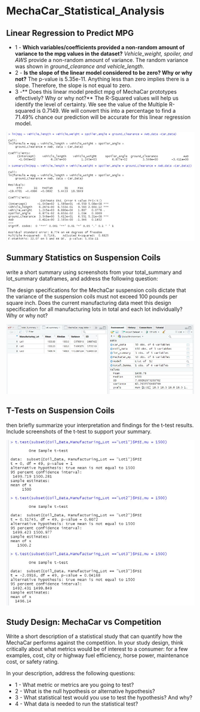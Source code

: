 # MechaCar_Statistical_Analysis

## Linear Regression to Predict MPG
- 1 - **Which variables/coefficients provided a non-random amount of variance to the mpg values in the dataset?**
_Vehicle_weight, spoiler, and AWS_ provide a non-random amount of variance. The random variance was shown in _ground_clearance and vehicle_length_.
- 2 - **Is the slope of the linear model considered to be zero? Why or why not?**
The p-value is 5.35e-11. Anything less than zero implies there is a slope. Therefore, the slope is not equal to zero. 
- 3 -** Does this linear model predict mpg of MechaCar prototypes effectively? Why or why not?**
The R-Squared values will help us identify the level of certainty. We see the value of the Multiple R-squared is 0.7149. We will convert this into a percentage to find a 71.49% chance our prediction will be accurate for this linear regression model. 

![Deliverable 1-Linear Regression](https://github.com/ScottyMacCVC/MechaCar_Statistical_Analysis/blob/main/Images/01-Linear%20Regression%20to%20Predict%20MPG.JPG)

## Summary Statistics on Suspension Coils
write a short summary using screenshots from your total_summary and lot_summary dataframes, and address the following question:

The design specifications for the MechaCar suspension coils dictate that the variance of the suspension coils must not exceed 100 pounds per square inch. Does the current manufacturing data meet this design specification for all manufacturing lots in total and each lot individually? Why or why not?

![Deliverable 2-Summary Statistics on Suspension Coils](https://github.com/ScottyMacCVC/MechaCar_Statistical_Analysis/blob/main/Images/02-Summary%20Statistics%20on%20Suspension%20Coils.JPG)

## T-Tests on Suspension Coils
then briefly summarize your interpretation and findings for the t-test results. Include screenshots of the t-test to support your summary.

![Deliverable 3-T-Tests on Suspension Coils](https://github.com/ScottyMacCVC/MechaCar_Statistical_Analysis/blob/main/Images/03-T-Tests%20on%20Suspension%20Coils.JPG)


## Study Design: MechaCar vs Competition

Write a short description of a statistical study that can quantify how the MechaCar performs against the competition. In your study design, think critically about what metrics would be of interest to a consumer: for a few examples, cost, city or highway fuel efficiency, horse power, maintenance cost, or safety rating.

In your description, address the following questions:
- 1 - What metric or metrics are you going to test?
- 2 - What is the null hypothesis or alternative hypothesis?
- 3 - What statistical test would you use to test the hypothesis? And why?
- 4 - What data is needed to run the statistical test?
